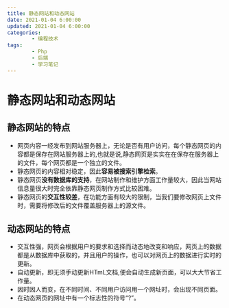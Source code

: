 ```yaml
---
title: 静态网站和动态网站
date: 2021-01-04 6:00:00
updated: 2021-01-04 6:00:00
categories:
        - 编程技术
tags:
        - Php
        - 后端
        - 学习笔记
---
```


# 静态网站和动态网站

## 静态网站的特点

- 网页内容一经发布到网站服务器上，无论是否有用户访问，每个静态网页的内容都是保存在网站服务器上的,也就是说,静态网页是实实在在保存在服务器上的文件，每个网页都是一个独立的文件。
- 静态网页的内容相对稳定，因此**容易被搜索引擎检索**。
- 静态网页**没有数据库的支持**，在网站制作和维护方面工作量较大，因此当网站信息量很大时完全依靠静态网页制作方式比较困难。
- 静态网页的**交互性较差**，在功能方面有较大的限制，当我们要修改网页上文件时，需要将修改后的文件覆盖服务器上的源文件。

## 动态网站的特点

- 交互性强，网页会根据用户的要求和选择而动态地改变和响应，网页上的数据都是从数据库中获取的，并且用户的操作，也可以对网页上的数据进行实时的更新。
- 自动更新，即无须手动更新HTmL文档,便会自动生成新页面，可以大大节省工作量。
- 因时因人而变，在不同时间、不同用户访问用一个网址时，会出现不同页面。
- 在动态网页的网址中有一个标志性的符号“?”。